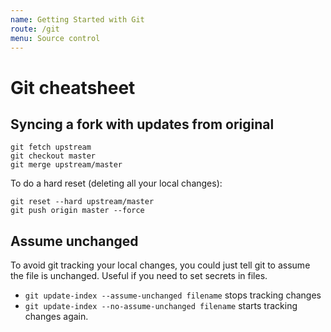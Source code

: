 ```yaml
---
name: Getting Started with Git
route: /git
menu: Source control
---
```


# Git cheatsheet

## Syncing a fork with updates from original
```
git fetch upstream
git checkout master
git merge upstream/master
```
To do a hard reset (deleting all your local changes):
```
git reset --hard upstream/master
git push origin master --force
```

## Assume unchanged
To avoid git tracking your local changes, you could just tell git to assume the file is unchanged. Useful if you need to set secrets in files.

 * `git update-index --assume-unchanged filename` stops tracking changes
 * `git update-index --no-assume-unchanged filename` starts tracking changes again.
